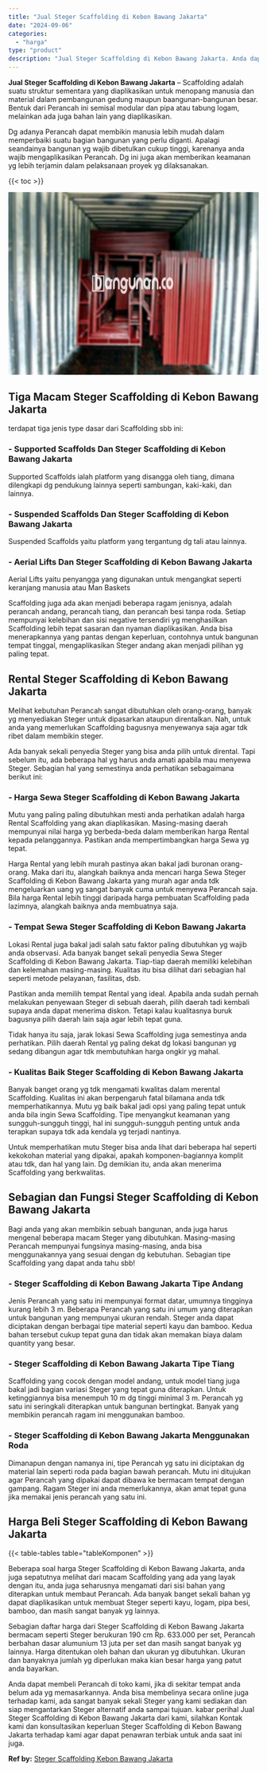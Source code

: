 ```yaml
---
title: "Jual Steger Scaffolding di Kebon Bawang Jakarta"
date: "2024-09-06"
categories: 
  - "harga"
type: "product"
description: "Jual Steger Scaffolding di Kebon Bawang Jakarta. Anda dapat membeli Perancah di toko kami, jika di sekitar tempat anda belum ada yg memasarkannya. Anda bisa..."
---
```


**Jual Steger Scaffolding di Kebon Bawang Jakarta** – Scaffolding adalah suatu struktur sementara yang diaplikasikan untuk menopang manusia dan material dalam pembangunan gedung maupun baangunan-bangunan besar. Bentuk dari Perancah ini semisal modular dan pipa atau tabung logam, melainkan ada juga bahan lain yang diaplikasikan.

Dg adanya Perancah dapat membikin manusia lebih mudah dalam memperbaiki suatu bagian bangunan yang perlu diganti. Apalagi seandainya bangunan yg wajib dibetulkan cukup tinggi, karenanya anda wajib mengaplikasikan Perancah. Dg ini juga akan memberikan keamanan yg lebih terjamin dalam pelaksanaan proyek yg dilaksanakan.

{{< toc >}}

![Jual Steger Scaffolding di Kebon Bawang Jakarta](/images/sewa-scaffolding-steger-15.png)

## Tiga Macam Steger Scaffolding di Kebon Bawang Jakarta

terdapat tiga jenis type dasar dari Scaffolding sbb ini:

### \- Supported Scaffolds Dan Steger Scaffolding di Kebon Bawang Jakarta

Supported Scaffolds ialah platform yang disangga oleh tiang, dimana dilengkapi dg pendukung lainnya seperti sambungan, kaki-kaki, dan lainnya.

### \- Suspended Scaffolds Dan Steger Scaffolding di Kebon Bawang Jakarta

Suspended Scaffolds yaitu platform yang tergantung dg tali atau lainnya.

### \- Aerial Lifts Dan Steger Scaffolding di Kebon Bawang Jakarta

Aerial Lifts yaitu penyangga yang digunakan untuk mengangkat seperti keranjang manusia atau Man Baskets

Scaffolding juga ada akan menjadi beberapa ragam jenisnya, adalah perancah andang, perancah tiang, dan perancah besi tanpa roda. Setiap mempunyai kelebihan dan sisi negative tersendiri yg menghasilkan Scaffolding lebih tepat sasaran dan nyaman diaplikasikan. Anda bisa menerapkannya yang pantas dengan keperluan, contohnya untuk bangunan tempat tinggal, mengaplikasikan Steger andang akan menjadi pilihan yg paling tepat.

## Rental Steger Scaffolding di Kebon Bawang Jakarta

Melihat kebutuhan Perancah sangat dibutuhkan oleh orang-orang, banyak yg menyediakan Steger untuk dipasarkan ataupun direntalkan. Nah, untuk anda yang memerlukan Scaffolding bagusnya menyewanya saja agar tdk ribet dalam membikin steger.

Ada banyak sekali penyedia Steger yang bisa anda pilih untuk dirental. Tapi sebelum itu, ada beberapa hal yg harus anda amati apabila mau menyewa Steger. Sebagian hal yang semestinya anda perhatikan sebagaimana berikut ini:

### \- Harga Sewa Steger Scaffolding di Kebon Bawang Jakarta

Mutu yang paling paling dibutuhkan mesti anda perhatikan adalah harga Rental Scaffolding yang akan diaplikasikan. Masing-masing daerah mempunyai nilai harga yg berbeda-beda dalam memberikan harga Rental kepada pelanggannya. Pastikan anda mempertimbangkan harga Sewa yg tepat.

Harga Rental yang lebih murah pastinya akan bakal jadi buronan orang-orang. Maka dari itu, alangkah baiknya anda mencari harga Sewa Steger Scaffolding di Kebon Bawang Jakarta yang murah agar anda tdk mengeluarkan uang yg sangat banyak cuma untuk menyewa Perancah saja. Bila harga Rental lebih tinggi daripada harga pembuatan Scaffolding pada lazimnya, alangkah baiknya anda membuatnya saja.

### \- Tempat Sewa Steger Scaffolding di Kebon Bawang Jakarta

Lokasi Rental juga bakal jadi salah satu faktor paling dibutuhkan yg wajib anda observasi. Ada banyak banget sekali penyedia Sewa Steger Scaffolding di Kebon Bawang Jakarta. Tiap-tiap daerah memiliki kelebihan dan kelemahan masing-masing. Kualitas itu bisa dilihat dari sebagian hal seperti metode pelayanan, fasilitas, dsb.

Pastikan anda memilih tempat Rental yang ideal. Apabila anda sudah pernah melakukan penyewaan Steger di sebuah daerah, pilih daerah tadi kembali supaya anda dapat menerima diskon. Tetapi kalau kualitasnya buruk bagusnya pilih daerah lain saja agar lebih tepat guna.

Tidak hanya itu saja, jarak lokasi Sewa Scaffolding juga semestinya anda perhatikan. Pilih daerah Rental yg paling dekat dg lokasi bangunan yg sedang dibangun agar tdk membutuhkan harga ongkir yg mahal.

### \- Kualitas Baik Steger Scaffolding di Kebon Bawang Jakarta

Banyak banget orang yg tdk mengamati kwalitas dalam merental Scaffolding. Kualitas ini akan berpengaruh fatal bilamana anda tdk memperhatikannya. Mutu yg baik bakal jadi opsi yang paling tepat untuk anda bila ingin Sewa Scaffolding. Tipe menyangkut keamanan yang sungguh-sungguh tinggi, hal ini sungguh-sungguh penting untuk anda terapkan supaya tdk ada kendala yg terjadi nantinya.

Untuk memperhatikan mutu Steger bisa anda lihat dari beberapa hal seperti kekokohan material yang dipakai, apakah komponen-bagiannya komplit atau tdk, dan hal yang lain. Dg demikian itu, anda akan menerima Scaffolding yang berkwalitas.

## Sebagian dan Fungsi Steger Scaffolding di Kebon Bawang Jakarta

Bagi anda yang akan membikin sebuah bangunan, anda juga harus mengenal beberapa macam Steger yang dibutuhkan. Masing-masing Perancah mempunyai fungsinya masing-masing, anda bisa menggunakannya yang sesuai dengan dg kebutuhan. Sebagian tipe Scaffolding yang dapat anda tahu sbb!

### \- Steger Scaffolding di Kebon Bawang Jakarta Tipe Andang

Jenis Perancah yang satu ini mempunyai format datar, umumnya tingginya kurang lebih 3 m. Beberapa Perancah yang satu ini umum yang diterapkan untuk bangunan yang mempunyai ukuran rendah. Steger anda dapat diciptakan dengan berbagai tipe material seperti kayu dan bamboo. Kedua bahan tersebut cukup tepat guna dan tidak akan memakan biaya dalam quantity yang besar.

### \- Steger Scaffolding di Kebon Bawang Jakarta Tipe Tiang

Scaffolding yang cocok dengan model andang, untuk model tiang juga bakal jadi bagian variasi Steger yang tepat guna diterapkan. Untuk ketinggiannya bisa menempuh 10 m dg tinggi minimal 3 m. Perancah yg satu ini seringkali diterapkan untuk bangunan bertingkat. Banyak yang membikin perancah ragam ini menggunakan bamboo.

### \- Steger Scaffolding di Kebon Bawang Jakarta Menggunakan Roda

Dimanapun dengan namanya ini, tipe Perancah yg satu ini diciptakan dg material lain seperti roda pada bagian bawah perancah. Mutu ini ditujukan agar Perancah yang dipakai dapat dibawa ke bermacam tempat dengan gampang. Ragam Steger ini anda memerlukannya, akan amat tepat guna jika memakai jenis perancah yang satu ini.

## Harga Beli Steger Scaffolding di Kebon Bawang Jakarta

{{< table-tables table="tableKomponen" >}}

Beberapa soal harga Steger Scaffolding di Kebon Bawang Jakarta, anda juga sepatutnya melihat dari macam Scaffolding yang ada yang layak dengan itu, anda juga seharusnya mengamati dari sisi bahan yang diterapkan untuk membaut Perancah. Ada banyak banget sekali bahan yg dapat diaplikasikan untuk membuat Steger seperti kayu, logam, pipa besi, bamboo, dan masih sangat banyak yg lainnya.

Sebagian daftar harga dari Steger Scaffolding di Kebon Bawang Jakarta bermacam seperti Steger berukuran 190 cm Rp. 633.000 per set, Perancah berbahan dasar alumunium 13 juta per set dan masih sangat banyak yg lainnya. Harga ditentukan oleh bahan dan ukuran yg dibutuhkan. Ukuran dan banyaknya jumlah yg diperlukan maka kian besar harga yang patut anda bayarkan.

Anda dapat membeli Perancah di toko kami, jika di sekitar tempat anda belum ada yg memasarkannya. Anda bisa membelinya secara online juga terhadap kami, ada sangat banyak sekali Steger yang kami sediakan dan siap mengantarkan Steger alternatif anda sampai tujuan. kabar perihal Jual Steger Scaffolding di Kebon Bawang Jakarta dari kami, silahkan Kontak kami dan konsultasikan keperluan Steger Scaffolding di Kebon Bawang Jakarta terhadap kami agar dapat penawran terbiak untuk anda saat ini juga.

**Ref by:** [Steger Scaffolding Kebon Bawang Jakarta](https://id.wikipedia.org/wiki/Steger)
